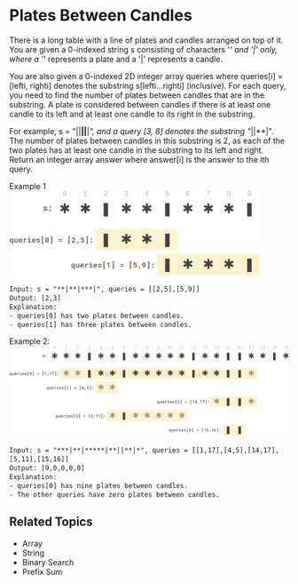 # Plates Between Candles

There is a long table with a line of plates and candles arranged on top of it. You are given a 0-indexed string s
consisting of characters '*' and '|' only, where a '*' represents a plate and a '|' represents a candle.

You are also given a 0-indexed 2D integer array queries where queries[i] = [lefti, righti] denotes the substring
s[lefti...righti] (inclusive). For each query, you need to find the number of plates between candles that are in the
substring. A plate is considered between candles if there is at least one candle to its left and at least one candle to
its right in the substring.

For example, s = "||**||**|*", and a query [3, 8] denotes the substring "*||**|". The number of plates between candles
in this substring is 2, as each of the two plates has at least one candle in the substring to its left and right.
Return an integer array answer where answer[i] is the answer to the ith query.

Example 1
![Plates Between Candles Example 1](./plates_between_candles_example_1.png)

```plain
Input: s = "**|**|***|", queries = [[2,5],[5,9]]
Output: [2,3]
Explanation:
- queries[0] has two plates between candles.
- queries[1] has three plates between candles.
```

Example 2:
![Plates Between Candles Example 2](./plates_between_candles_example_2.png)

```plain
Input: s = "***|**|*****|**||**|*", queries = [[1,17],[4,5],[14,17],[5,11],[15,16]]
Output: [9,0,0,0,0]
Explanation:
- queries[0] has nine plates between candles.
- The other queries have zero plates between candles.
```

## Related Topics

- Array
- String
- Binary Search
- Prefix Sum
